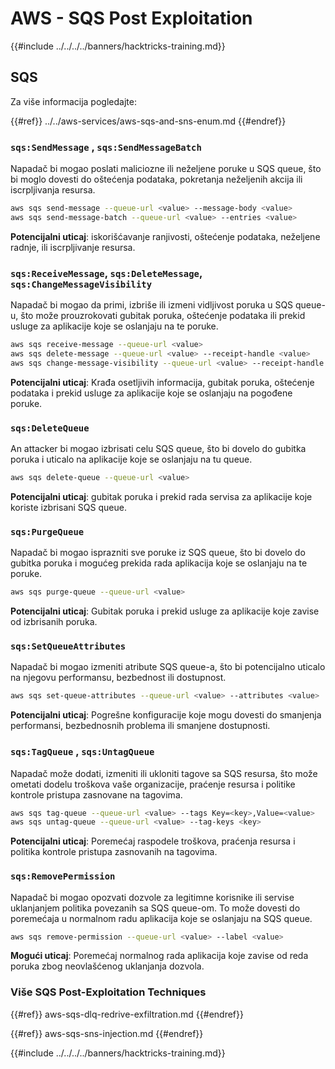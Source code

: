 # AWS - SQS Post Exploitation

{{#include ../../../../banners/hacktricks-training.md}}

## SQS

Za više informacija pogledajte:

{{#ref}}
../../aws-services/aws-sqs-and-sns-enum.md
{{#endref}}

### `sqs:SendMessage` , `sqs:SendMessageBatch`

Napadač bi mogao poslati maliciozne ili neželjene poruke u SQS queue, što bi moglo dovesti do oštećenja podataka, pokretanja neželjenih akcija ili iscrpljivanja resursa.
```bash
aws sqs send-message --queue-url <value> --message-body <value>
aws sqs send-message-batch --queue-url <value> --entries <value>
```
**Potencijalni uticaj**: iskorišćavanje ranjivosti, oštećenje podataka, neželjene radnje, ili iscrpljivanje resursa.

### `sqs:ReceiveMessage`, `sqs:DeleteMessage`, `sqs:ChangeMessageVisibility`

Napadač bi mogao da primi, izbriše ili izmeni vidljivost poruka u SQS queue-u, što može prouzrokovati gubitak poruka, oštećenje podataka ili prekid usluge za aplikacije koje se oslanjaju na te poruke.
```bash
aws sqs receive-message --queue-url <value>
aws sqs delete-message --queue-url <value> --receipt-handle <value>
aws sqs change-message-visibility --queue-url <value> --receipt-handle <value> --visibility-timeout <value>
```
**Potencijalni uticaj**: Krađa osetljivih informacija, gubitak poruka, oštećenje podataka i prekid usluge za aplikacije koje se oslanjaju na pogođene poruke.

### `sqs:DeleteQueue`

An attacker bi mogao izbrisati celu SQS queue, što bi dovelo do gubitka poruka i uticalo na aplikacije koje se oslanjaju na tu queue.
```bash
aws sqs delete-queue --queue-url <value>
```
**Potencijalni uticaj**: gubitak poruka i prekid rada servisa za aplikacije koje koriste izbrisani SQS queue.

### `sqs:PurgeQueue`

Napadač bi mogao isprazniti sve poruke iz SQS queue, što bi dovelo do gubitka poruka i mogućeg prekida rada aplikacija koje se oslanjaju na te poruke.
```bash
aws sqs purge-queue --queue-url <value>
```
**Potencijalni uticaj**: Gubitak poruka i prekid usluge za aplikacije koje zavise od izbrisanih poruka.

### `sqs:SetQueueAttributes`

Napadač bi mogao izmeniti atribute SQS queue-a, što bi potencijalno uticalo na njegovu performansu, bezbednost ili dostupnost.
```bash
aws sqs set-queue-attributes --queue-url <value> --attributes <value>
```
**Potencijalni uticaj**: Pogrešne konfiguracije koje mogu dovesti do smanjenja performansi, bezbednosnih problema ili smanjene dostupnosti.

### `sqs:TagQueue` , `sqs:UntagQueue`

Napadač može dodati, izmeniti ili ukloniti tagove sa SQS resursa, što može ometati dodelu troškova vaše organizacije, praćenje resursa i politike kontrole pristupa zasnovane na tagovima.
```bash
aws sqs tag-queue --queue-url <value> --tags Key=<key>,Value=<value>
aws sqs untag-queue --queue-url <value> --tag-keys <key>
```
**Potencijalni uticaj**: Poremećaj raspodele troškova, praćenja resursa i politika kontrole pristupa zasnovanih na tagovima.

### `sqs:RemovePermission`

Napadač bi mogao opozvati dozvole za legitimne korisnike ili servise uklanjanjem politika povezanih sa SQS queue-om. To može dovesti do poremećaja u normalnom radu aplikacija koje se oslanjaju na SQS queue.
```bash
aws sqs remove-permission --queue-url <value> --label <value>
```
**Mogući uticaj**: Poremećaj normalnog rada aplikacija koje zavise od reda poruka zbog neovlašćenog uklanjanja dozvola.

### Više SQS Post-Exploitation Techniques

{{#ref}}
aws-sqs-dlq-redrive-exfiltration.md
{{#endref}}

{{#ref}}
aws-sqs-sns-injection.md
{{#endref}}

{{#include ../../../../banners/hacktricks-training.md}}
